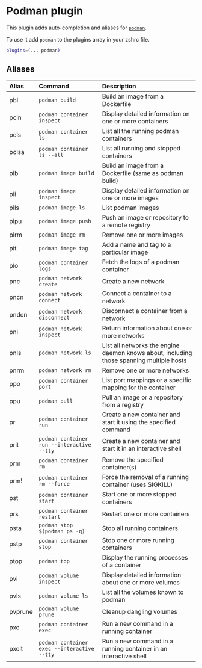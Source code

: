 # Podman plugin

This plugin adds auto-completion and aliases for [`podman`](https://podman.io/).

To use it add `podman` to the plugins array in your zshrc file.

```zsh
plugins=(... podman)
```

## Aliases

| Alias   | Command                                     | Description                                                                              |
| :------ | :------------------------------------------ | :--------------------------------------------------------------------------------------- |
| pbl     | `podman build`                              | Build an image from a Dockerfile                                                         |
| pcin    | `podman container inspect`                  | Display detailed information on one or more containers                                   |
| pcls    | `podman container ls`                       | List all the running podman containers                                                   |
| pclsa   | `podman container ls --all`                 | List all running and stopped containers                                                  |
| pib     | `podman image build`                        | Build an image from a Dockerfile (same as podman build)                                  |
| pii     | `podman image inspect`                      | Display detailed information on one or more images                                       |
| pils    | `podman image ls`                           | List podman images                                                                       |
| pipu    | `podman image push`                         | Push an image or repository to a remote registry                                         |
| pirm    | `podman image rm`                           | Remove one or more images                                                                |
| pit     | `podman image tag`                          | Add a name and tag to a particular image                                                 |
| plo     | `podman container logs`                     | Fetch the logs of a podman container                                                     |
| pnc     | `podman network create`                     | Create a new network                                                                     |
| pncn    | `podman network connect`                    | Connect a container to a network                                                         |
| pndcn   | `podman network disconnect`                 | Disconnect a container from a network                                                    |
| pni     | `podman network inspect`                    | Return information about one or more networks                                            |
| pnls    | `podman network ls`                         | List all networks the engine daemon knows about, including those spanning multiple hosts |
| pnrm    | `podman network rm`                         | Remove one or more networks                                                              |
| ppo     | `podman container port`                     | List port mappings or a specific mapping for the container                               |
| ppu     | `podman pull`                               | Pull an image or a repository from a registry                                            |
| pr      | `podman container run`                      | Create a new container and start it using the specified command                          |
| prit    | `podman container run --interactive --tty`  | Create a new container and start it in an interactive shell                              |
| prm     | `podman container rm`                       | Remove the specified container(s)                                                        |
| prm!    | `podman container rm --force`               | Force the removal of a running container (uses SIGKILL)                                  |
| pst     | `podman container start`                    | Start one or more stopped containers                                                     |
| prs     | `podman container restart`                  | Restart one or more containers                                                           |
| psta    | `podman stop $(podman ps -q)`               | Stop all running containers                                                              |
| pstp    | `podman container stop`                     | Stop one or more running containers                                                      |
| ptop    | `podman top`                                | Display the running processes of a container                                             |
| pvi     | `podman volume inspect`                     | Display detailed information about one or more volumes                                   |
| pvls    | `podman volume ls`                          | List all the volumes known to podman                                                     |
| pvprune | `podman volume prune`                       | Cleanup dangling volumes                                                                 |
| pxc     | `podman container exec`                     | Run a new command in a running container                                                 |
| pxcit   | `podman container exec --interactive --tty` | Run a new command in a running container in an interactive shell                         |
